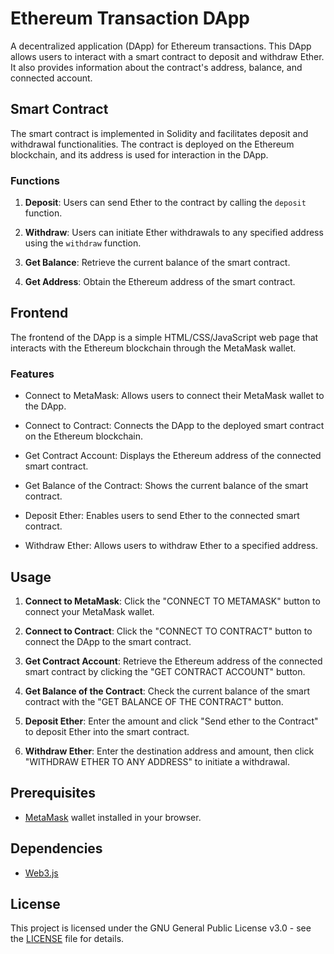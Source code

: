 # Ethereum Transaction DApp

A decentralized application (DApp) for Ethereum transactions. This DApp allows users to interact with a smart contract to deposit and withdraw Ether. It also provides information about the contract's address, balance, and connected account.

## Smart Contract

The smart contract is implemented in Solidity and facilitates deposit and withdrawal functionalities. The contract is deployed on the Ethereum blockchain, and its address is used for interaction in the DApp.

### Functions

1. **Deposit**: Users can send Ether to the contract by calling the `deposit` function.

2. **Withdraw**: Users can initiate Ether withdrawals to any specified address using the `withdraw` function.

3. **Get Balance**: Retrieve the current balance of the smart contract.

4. **Get Address**: Obtain the Ethereum address of the smart contract.

## Frontend

The frontend of the DApp is a simple HTML/CSS/JavaScript web page that interacts with the Ethereum blockchain through the MetaMask wallet.

### Features

- Connect to MetaMask: Allows users to connect their MetaMask wallet to the DApp.

- Connect to Contract: Connects the DApp to the deployed smart contract on the Ethereum blockchain.

- Get Contract Account: Displays the Ethereum address of the connected smart contract.

- Get Balance of the Contract: Shows the current balance of the smart contract.

- Deposit Ether: Enables users to send Ether to the connected smart contract.

- Withdraw Ether: Allows users to withdraw Ether to a specified address.

## Usage

1. **Connect to MetaMask**: Click the "CONNECT TO METAMASK" button to connect your MetaMask wallet.

2. **Connect to Contract**: Click the "CONNECT TO CONTRACT" button to connect the DApp to the smart contract.

3. **Get Contract Account**: Retrieve the Ethereum address of the connected smart contract by clicking the "GET CONTRACT ACCOUNT" button.

4. **Get Balance of the Contract**: Check the current balance of the smart contract with the "GET BALANCE OF THE CONTRACT" button.

5. **Deposit Ether**: Enter the amount and click "Send ether to the Contract" to deposit Ether into the smart contract.

6. **Withdraw Ether**: Enter the destination address and amount, then click "WITHDRAW ETHER TO ANY ADDRESS" to initiate a withdrawal.

## Prerequisites

- [MetaMask](https://metamask.io/) wallet installed in your browser.

## Dependencies

- [Web3.js](https://web3js.readthedocs.io/)

## License

This project is licensed under the GNU General Public License v3.0 - see the [LICENSE](LICENSE) file for details.

